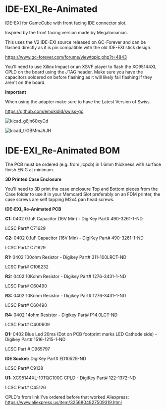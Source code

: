 # IDE-EXI_Re-Animated
IDE-EXI for GameCube with front facing IDE connector slot.

Inspired by the front facing version made by Megalomaniac.

This uses the V2 IDE-EXI source released on GC-Forever and can be flashed directly as it is pin compatible
with the old IDE-EXI stick design.

https://www.gc-forever.com/forums/viewtopic.php?t=4843

You'll need to use Xilinx Impact or an XSVF player to flash the XC95144XL CPLD on the board using the JTAG header.
Make sure you have the capacitors soldered on before flashing as it will likely fail flashing if they aren't on the board.

**Important**

When using the adapter make sure to have the Latest Version of Swiss.

https://github.com/emukidid/swiss-gc


![kicad_g6jn60xyCd](https://github.com/user-attachments/assets/e48d86ef-7825-4ca5-904c-26c82cf879d2)


![kicad_trGBMmJAJH](https://github.com/user-attachments/assets/e0d741aa-d3db-4362-bab1-34cb889fb254)



IDE-EXI_Re-Animated BOM
=====================================
The PCB must be ordered (e.g. from jlcpcb) in 1.6mm thickness with surface finish ENIG at minimum.

**3D Printed Case Enclosure**

You'll need to 3D print the case enclosure Top and Bottom pieces from the Case folder to use it in your Memcard Slot preferably on an FDM printer, 
the case screws are self tapping M2x4 pan head screws.

**IDE-EXI_Re-Animated PCB**

**C1:** 0402 0.1uF Capacitor (16V Min) - DigiKey Part# 490-3261-1-ND

LCSC Part# C71629

**C2:** 0402 0.1uF Capacitor (16V Min) - DigiKey Part# 490-3261-1-ND

LCSC Part# C71629

**R1:** 0402 100ohm Resistor - Digikey Part# 311-100LRCT-ND

LCSC Part# C106232

**R2:** 0402 10Kohm Resistor - Digikey Part# 1276-3431-1-ND

LCSC Part# C60490

**R3:** 0402 10Kohm Resistor - Digikey Part# 1276-3431-1-ND

LCSC Part# C60490

**R4:** 0402 14ohm Resistor - Digikey Part# P14.0LCT-ND

LCSC Part# C400609

**D1:** 0402 Blue Led 20ma (Dot on PCB footprint marks LED Cathode side) - Digikey Part# 1516-1215-1-ND

LCSC Part # C965797

**IDE Socket:** DigiKey Part# ED10529-ND

LCSC Part# C9138

**U1:** XC95144XL-10TQG100C CPLD - DigiKey Part# 122-1372-ND

LCSC Part# C45126

CPLD's from link I've ordered before that worked
Aliexpress: https://www.aliexpress.us/item/3256804827509319.html
